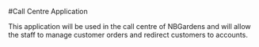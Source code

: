 #Call Centre Application

This application will be used in the call centre of NBGardens and will allow the staff to
manage customer orders and redirect customers to accounts.